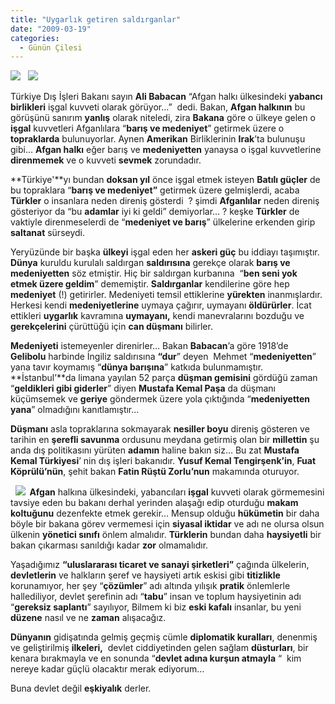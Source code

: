 ```yaml
---
title: "Uygarlık getiren saldırganlar"
date: "2009-03-19"
categories: 
  - Günün Çilesi
---
```


![](/uploads/image/asker_ve_afganistan.jpg)   ![](/uploads/image/Afganistan8217da_bir_kz_ocuu.jpg)

Türkiye Dış İşleri Bakanı sayın **Ali Babacan** “Afgan halkı ülkesindeki **yabancı birlikleri** işgal kuvveti olarak görüyor…”  dedi. Bakan, **Afgan halkının** bu görüşünü sanırım **yanlış** olarak niteledi, zira **Bakana** göre o ülkeye gelen o **işgal** kuvvetleri Afganlılara “**barış ve medeniyet**” getirmek üzere o **topraklarda** bulunuyorlar. Aynen **Amerikan** Birliklerinin **Irak**’ta bulunuşu gibi… **Afgan halkı** eğer barış ve **medeniyetten** yanaysa o işgal kuvvetlerine **direnmemek** ve o kuvveti **sevmek** zorundadır.

**Türkiye'**yı bundan **doksan yıl** önce işgal etmek isteyen **Batılı güçler** de bu topraklara “**barış ve medeniyet”** getirmek üzere gelmişlerdi, acaba **Türkler** o insanlara neden direniş gösterdi  ? şimdi **Afganlılar** neden direniş gösteriyor da “bu **adamlar** iyi ki geldi” demiyorlar… ? keşke **Türkler** de vaktiyle direnmeselerdi de “**medeniyet ve barış**” ülkelerine erkenden girip **saltanat** sürseydi.

Yeryüzünde bir başka **ülkeyi** işgal eden her **askeri güç** bu iddiayı taşımıştır. **Dünya** kuruldu kurulalı saldırgan **saldırısına** gerekçe olarak **barış ve medeniyetten** söz etmiştir. Hiç bir saldırgan kurbanına  “**ben seni yok etmek üzere geldim**” dememiştir. **Saldırganlar** kendilerine göre hep **medeniyet** (!) getirirler. Medeniyeti temsil ettiklerine **yürekten** inanmışlardır. Herkesi kendi **medeniyetlerine** uymaya çağırır, uymayanı **öldürürler**. İcat ettikleri **uygarlık** kavramına **uymayanı,** kendi manevralarını bozduğu ve **gerekçelerini** çürüttüğü için **can düşmanı** bilirler.

  
**Medeniyeti** istemeyenler direnirler… Bakan **Babacan**’a göre 1918’de **Gelibolu** harbinde İngiliz saldırısına **“dur**” deyen  Mehmet “**medeniyetten**” yana tavır koymamış “**dünya barışına**” katkıda bulunmamıştır. **İstanbul’**da limana yayılan 52 parça **düşman gemisini** gördüğü zaman “**geldikleri gibi giderler**” diyen **Mustafa Kemal Paşa** da düşmanı küçümsemek ve **geriye** göndermek üzere yola çıktığında “**medeniyetten yana**” olmadığını kanıtlamıştır…

**Düşmanı** asla topraklarına sokmayarak **nesiller boyu** direniş gösteren ve tarihin en **şerefli savunma** ordusunu meydana getirmiş olan bir **millettin** şu anda dış politikasını yürüten **adamın** haline bakın siz… Bu zat **Mustafa Kemal Türkiyesi**’ nin dış işleri bakanıdır. **Yusuf Kemal Tengirşenk’in**, **Fuat Köprülü’nün**, şehit bakan **Fatin Rüştü Zorlu’nun** makamında oturuyor.

  **![](/uploads/image/afganistan.jpg)  Afgan** halkına ülkesindeki, yabancıları **işgal** kuvveti olarak görmemesini tavsiye eden bu bakanı derhal yerinden alaşağı edip oturduğu **makam koltuğunu** dezenfekte etmek gerekir… Mensup olduğu **hükümetin** bir daha böyle bir bakana görev vermemesi için **siyasal iktidar** ve adı ne olursa olsun ülkenin **yönetici sınıfı** önlem almalıdır. **Türklerin** bundan daha **haysiyetli** bir bakan çıkarması sanıldığı kadar **zor** olmamalıdır.

Yaşadığımız **“uluslararası ticaret ve sanayi şirketleri”** çağında ülkelerin, **devletlerin** ve halkların şeref ve haysiyeti artık eskisi gibi **titizlikle** korunamıyor, her şey “**çözümler**” adı altında yılışık **pratik** önlemlerle hallediliyor, devlet şerefinin adı “**tabu**” insan ve toplum haysiyetinin adı “**gereksiz saplantı**” sayılıyor, Bilmem ki biz **eski kafalı** insanlar, bu yeni **düzene** nasıl ve ne **zaman** alışacağız.

**Dünyanın** gidişatında gelmiş geçmiş cümle **diplomatik kuralları**, denenmiş ve geliştirilmiş **ilkeleri,**  devlet ciddiyetinden gelen sağlam **düsturları**, bir kenara bırakmayla ve en sonunda “**devlet adına kurşun atmayla** “  kim nereye kadar güçlü olacaktır merak ediyorum…

Buna devlet değil **eşkiyalık** derler.
